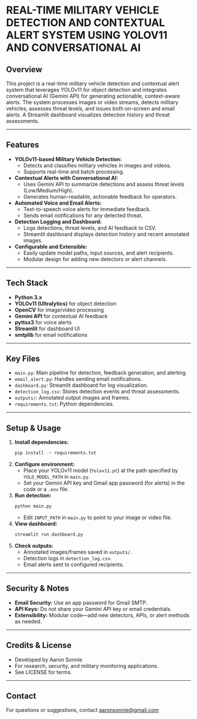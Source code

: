# REAL-TIME MILITARY VEHICLE DETECTION AND CONTEXTUAL ALERT SYSTEM USING YOLOV11 AND CONVERSATIONAL AI

## Overview
This project is a real-time military vehicle detection and contextual alert system that leverages YOLOv11 for object detection and integrates conversational AI (Gemini API) for generating actionable, context-aware alerts. The system processes images or video streams, detects military vehicles, assesses threat levels, and issues both on-screen and email alerts. A Streamlit dashboard visualizes detection history and threat assessments.

---

## Features

- **YOLOv11-based Military Vehicle Detection:**
  - Detects and classifies military vehicles in images and videos.
  - Supports real-time and batch processing.
- **Contextual Alerts with Conversational AI:**
  - Uses Gemini API to summarize detections and assess threat levels (Low/Medium/High).
  - Generates human-readable, actionable feedback for operators.
- **Automated Voice and Email Alerts:**
  - Text-to-speech voice alerts for immediate feedback.
  - Sends email notifications for any detected threat.
- **Detection Logging and Dashboard:**
  - Logs detections, threat levels, and AI feedback to CSV.
  - Streamlit dashboard displays detection history and recent annotated images.
- **Configurable and Extensible:**
  - Easily update model paths, input sources, and alert recipients.
  - Modular design for adding new detectors or alert channels.

---

## Tech Stack
- **Python 3.x**
- **YOLOv11 (Ultralytics)** for object detection
- **OpenCV** for image/video processing
- **Gemini API** for contextual AI feedback
- **pyttsx3** for voice alerts
- **Streamlit** for dashboard UI
- **smtplib** for email notifications

---

## Key Files
- `main.py`: Main pipeline for detection, feedback generation, and alerting.
- `email_alert.py`: Handles sending email notifications.
- `dashboard.py`: Streamlit dashboard for log visualization.
- `detection_log.csv`: Stores detection events and threat assessments.
- `outputs/`: Annotated output images and frames.
- `requirements.txt`: Python dependencies.

---

## Setup & Usage

1. **Install dependencies:**
   ```sh
   pip install -r requirements.txt
   ```
2. **Configure environment:**
   - Place your YOLOv11 model (`Yolov11.pt`) at the path specified by `YOLO_MODEL_PATH` in `main.py`.
   - Set your Gemini API key and Gmail app password (for alerts) in the code or a `.env` file.
3. **Run detection:**
   ```sh
   python main.py
   ```
   - Edit `INPUT_PATH` in `main.py` to point to your image or video file.
4. **View dashboard:**
   ```sh
   streamlit run dashboard.py
   ```
5. **Check outputs:**
   - Annotated images/frames saved in `outputs/`.
   - Detection logs in `detection_log.csv`.
   - Email alerts sent to configured recipients.

---

## Security & Notes
- **Email Security:** Use an app password for Gmail SMTP.
- **API Keys:** Do not share your Gemini API key or email credentials.
- **Extensibility:** Modular code—add new detectors, APIs, or alert methods as needed.

---

## Credits & License
- Developed by Aaron Sonnie
- For research, security, and military monitoring applications.
- See LICENSE for terms.

---

## Contact
For questions or suggestions, contact [aaronsonnie@gmail.com](mailto:aaronsonnie@gmail.com)
